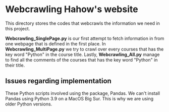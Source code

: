 # Webcrawling Hahow's website

This directory stores the codes that webcrawls the information we need in this project.

**Webcrawling_SinglePage.py** is our first attempt to fetch information in from one webpage that is defined in the first place. In **Webcrawling_MultiPage.py** we try to crawl over every courses that has the key word "Python" in the course title. Lastly, **Webcrawling_All.py** manage to find all the comments of the courses that has the key word "Python" in their title. 


## Issues regarding implementation

These Python scripts involved using the package, Pandas. We can't install Pandas using Python 3.9 on a MacOS Big Sur. This is why we are using older Python versions.

